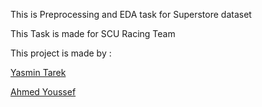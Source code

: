This is Preprocessing and EDA task for Superstore dataset

This Task is made for SCU Racing Team

This project is made by :

[Yasmin Tarek](https://github.com/yasmin386107)

[Ahmed Youssef](https://github.com/ahmedyoussef11)